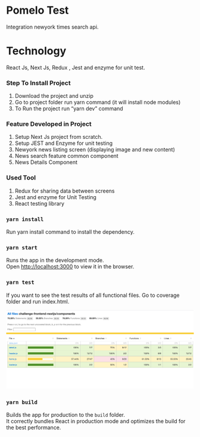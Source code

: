 # Pomelo Test

Integration newyork times search api.

# Technology 

 React Js, Next Js, Redux , Jest and enzyme for unit test.


### Step To Install Project

1. Download the project and unzip
2. Go to project folder run yarn command (it will install node modules)
3. To Run the project run “yarn dev” command 

### Feature Developed in Project

1. Setup Next Js project from scratch.
2. Setup JEST and Enzyme for unit testing
3. Newyork news listing screen (displaying image and new content)
4. News search feature common component
5. News Details Component

### Used Tool

1. Redux for sharing data between screens
2. Jest and enzyme for Unit Testing
3. React testing library


### `yarn install`

Run yarn install command to install the dependency.

### `yarn start`

Runs the app in the development mode.\
Open [http://localhost:3000](http://localhost:3000) to view it in the browser.


### `yarn test`

If you want to see the test results of all functional files. Go to coverage folder and run index.html.  

![alt text](https://raw.githubusercontent.com/SumitKumar-FrontEndDeveloper/pomeloAssignment/main/test_coverage.png)

### `yarn build`

Builds the app for production to the `build` folder.\
It correctly bundles React in production mode and optimizes the build for the best performance.